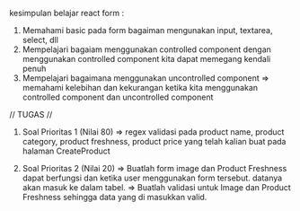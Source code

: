 kesimpulan belajar react form :

1. Memahami basic pada form bagaiman mengunakan input, textarea, select, dll
2. Mempelajari bagaiam menggunakan controlled component dengan menggunakan controlled component kita dapat memegang kendali penuh
3. Mempelajari bagaimana menggunakan uncontrolled component => memahami kelebihan dan kekurangan ketika kita menggunakan controlled component dan uncontrolled component


// TUGAS //

1. Soal Prioritas 1 (Nilai 80)
=> regex validasi pada product name, product category, product freshness, product price yang telah kalian buat pada halaman CreateProduct

2. Soal Prioritas 2 (Nilai 20)
=> Buatlah form image dan Product Freshness dapat berfungsi dan ketika user menggunakan form tersebut. datanya akan masuk ke dalam tabel.
=> Buatlah validasi untuk Image dan Product Freshness sehingga data yang di masukkan valid.